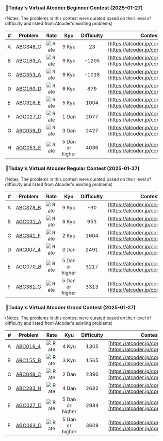 ### 🌟Today's Virtual Atcoder Beginner Contest (2025-01-27)
(Notes: The problems in this contest were curated based on their level of difficulty and listed from Atcoder's existing problems)

| # | Problem |Rate| Kyu | Difficulty | Contest |
|---| ----- | :--------: | :----------: | :----------: | ---------- |
|A|[ABC348_C](https://atcoder.jp/contests/abc348/tasks/abc348_c)|![Rate](https://img.shields.io/badge/9%20Kyu-23-lightgrey)|9 Kyu|23|[https://atcoder.jp/contests/abc348](https://atcoder.jp/contests/abc348)|
|B|[ABC169_A](https://atcoder.jp/contests/abc169/tasks/abc169_a)|![Rate](https://img.shields.io/badge/9%20Kyu---1205-lightgrey)|9 Kyu|-1205|[https://atcoder.jp/contests/abc169](https://atcoder.jp/contests/abc169)|
|C|[ABC353_A](https://atcoder.jp/contests/abc353/tasks/abc353_a)|![Rate](https://img.shields.io/badge/9%20Kyu---1018-lightgrey)|9 Kyu|-1018|[https://atcoder.jp/contests/abc353](https://atcoder.jp/contests/abc353)|
|D|[ABC160_D](https://atcoder.jp/contests/abc160/tasks/abc160_d)|![Rate](https://img.shields.io/badge/6%20Kyu-879-brightgreen)|6 Kyu|879|[https://atcoder.jp/contests/abc160](https://atcoder.jp/contests/abc160)|
|E|[ABC318_E](https://atcoder.jp/contests/abc318/tasks/abc318_e)|![Rate](https://img.shields.io/badge/5%20Kyu-1004-brightgreen)|5 Kyu|1004|[https://atcoder.jp/contests/abc318](https://atcoder.jp/contests/abc318)|
|F|[AGC027_C](https://atcoder.jp/contests/agc027/tasks/agc027_c)|![Rate](https://img.shields.io/badge/1%20Dan-2077-yellow)|1 Dan|2077|[https://atcoder.jp/contests/agc027](https://atcoder.jp/contests/agc027)|
|G|[ARC059_D](https://atcoder.jp/contests/arc059/tasks/arc059_d)|![Rate](https://img.shields.io/badge/3%20Dan-2427-orange)|3 Dan|2427|[https://atcoder.jp/contests/arc059](https://atcoder.jp/contests/arc059)|
|H|[AGC053_E](https://atcoder.jp/contests/agc053/tasks/agc053_e)|![Rate](https://img.shields.io/badge/5%20Dan%20or%20higher-4036-red)|5 Dan or higher|4036|[https://atcoder.jp/contests/agc053](https://atcoder.jp/contests/agc053)|

### 🌟Today's Virtual Atcoder Regular Contest (2025-01-27)
(Notes: The problems in this contest were curated based on their level of difficulty and listed from Atcoder's existing problems)

| # | Problem |Rate| Kyu | Difficulty | Contest |
|---| ----- | :--------: | :----------: | :----------: | ---------- |
|A|[ABC378_B](https://atcoder.jp/contests/abc378/tasks/abc378_b)|![Rate](https://img.shields.io/badge/9%20Kyu---90-lightgrey)|9 Kyu|-90|[https://atcoder.jp/contests/abc378](https://atcoder.jp/contests/abc378)|
|B|[AGC031_A](https://atcoder.jp/contests/agc031/tasks/agc031_a)|![Rate](https://img.shields.io/badge/6%20Kyu-953-brightgreen)|6 Kyu|953|[https://atcoder.jp/contests/agc031](https://atcoder.jp/contests/agc031)|
|C|[ABC341_F](https://atcoder.jp/contests/abc341/tasks/abc341_f)|![Rate](https://img.shields.io/badge/2%20Kyu-1604-blue)|2 Kyu|1604|[https://atcoder.jp/contests/abc341](https://atcoder.jp/contests/abc341)|
|D|[ARC007_4](https://atcoder.jp/contests/arc007/tasks/arc007_4)|![Rate](https://img.shields.io/badge/3%20Dan-2491-orange)|3 Dan|2491|[https://atcoder.jp/contests/arc007](https://atcoder.jp/contests/arc007)|
|E|[AGC070_B](https://atcoder.jp/contests/agc070/tasks/agc070_b)|![Rate](https://img.shields.io/badge/5%20Dan%20or%20higher-3217-red)|5 Dan or higher|3217|[https://atcoder.jp/contests/agc070](https://atcoder.jp/contests/agc070)|
|F|[ABC381_G](https://atcoder.jp/contests/abc381/tasks/abc381_g)|![Rate](https://img.shields.io/badge/5%20Dan%20or%20higher-3313-red)|5 Dan or higher|3313|[https://atcoder.jp/contests/abc381](https://atcoder.jp/contests/abc381)|

### 🌟Today's Virtual Atcoder Grand Contest (2025-01-27)
(Notes: The problems in this contest were curated based on their level of difficulty and listed from Atcoder's existing problems)

| # | Problem |Rate| Kyu | Difficulty | Contest |
|---| ----- | :--------: | :----------: | :----------: | ---------- |
|A|[ABC016_4](https://atcoder.jp/contests/abc016/tasks/abc016_4)|![Rate](https://img.shields.io/badge/4%20Kyu-1305-green)|4 Kyu|1305|[https://atcoder.jp/contests/abc016](https://atcoder.jp/contests/abc016)|
|B|[ARC155_B](https://atcoder.jp/contests/arc155/tasks/arc155_b)|![Rate](https://img.shields.io/badge/3%20Kyu-1565-green)|3 Kyu|1565|[https://atcoder.jp/contests/arc155](https://atcoder.jp/contests/arc155)|
|C|[ARC048_C](https://atcoder.jp/contests/arc048/tasks/arc048_c)|![Rate](https://img.shields.io/badge/2%20Dan-2390-yellow)|2 Dan|2390|[https://atcoder.jp/contests/arc048](https://atcoder.jp/contests/arc048)|
|D|[ABC283_H](https://atcoder.jp/contests/abc283/tasks/abc283_h)|![Rate](https://img.shields.io/badge/4%20Dan-2682-orange)|4 Dan|2682|[https://atcoder.jp/contests/abc283](https://atcoder.jp/contests/abc283)|
|E|[AGC027_D](https://atcoder.jp/contests/agc027/tasks/agc027_d)|![Rate](https://img.shields.io/badge/5%20Dan%20or%20higher-2984-red)|5 Dan or higher|2984|[https://atcoder.jp/contests/agc027](https://atcoder.jp/contests/agc027)|
|F|[AGC063_D](https://atcoder.jp/contests/agc063/tasks/agc063_d)|![Rate](https://img.shields.io/badge/5%20Dan%20or%20higher-3609-red)|5 Dan or higher|3609|[https://atcoder.jp/contests/agc063](https://atcoder.jp/contests/agc063)|


